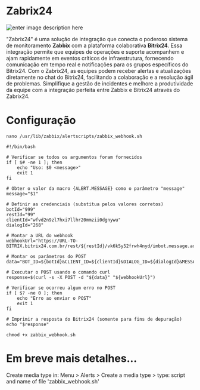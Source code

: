 # Zabrix24

![enter image description here](https://i.imgur.com/h82S9uk.png)

"Zabrix24" é uma solução de integração que conecta o poderoso sistema de monitoramento **Zabbix** com a plataforma colaborativa **Bitrix24**. Essa integração permite que equipes de operações e suporte acompanhem e ajam rapidamente em eventos críticos de infraestrutura, fornecendo comunicação em tempo real e notificações para os grupos específicos do Bitrix24. Com o Zabrix24, as equipes podem receber alertas e atualizações diretamente no chat do Bitrix24, facilitando a colaboração e a resolução ágil de problemas. Simplifique a gestão de incidentes e melhore a produtividade da equipe com a integração perfeita entre Zabbix e Bitrix24 através do Zabrix24.


# Configuração

`nano /usr/lib/zabbix/alertscripts/zabbix_webhook.sh`


```
#!/bin/bash

# Verificar se todos os argumentos foram fornecidos
if [ $# -ne 1 ]; then
    echo "Uso: $0 <message>"
    exit 1
fi

# Obter o valor da macro {ALERT.MESSAGE} como o parâmetro "message"
message="$1"

# Definir as credenciais (substitua pelos valores corretos)
botId="999"
restId="99"
clientId="wfvd2n9zl7hxi7llhr20mmzii0dgnywu"
dialogId="268"

# Montar a URL do webhook
webhookUrl="https://URL-TO-BITRIX.bitrix24.com.br/rest/${restId}/vk6k5y52frwh4nyd/imbot.message.add.json?"

# Montar os parâmetros do POST
data="BOT_ID=${botId}&CLIENT_ID=${clientId}&DIALOG_ID=${dialogId}&MESSAGE=${message}"

# Executar o POST usando o comando curl
response=$(curl -s -X POST -d "${data}" "${webhookUrl}")

# Verificar se ocorreu algum erro no POST
if [ $? -ne 0 ]; then
    echo "Erro ao enviar o POST"
    exit 1
fi

# Imprimir a resposta do Bitrix24 (somente para fins de depuração)
echo "$response"
```

`chmod +x zabbix_webhook.sh`

# Em breve mais detalhes...

Create media type in: Menu > Alerts > Create a media type > type: script and name of file 'zabbix_webhook.sh'
